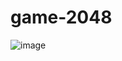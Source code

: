 # game-2048
![image](https://github.com/Ahmadfaisal98/game-2048/assets/79797700/1f0ba852-d4f0-4a47-a6ff-617f1c3236c6)
